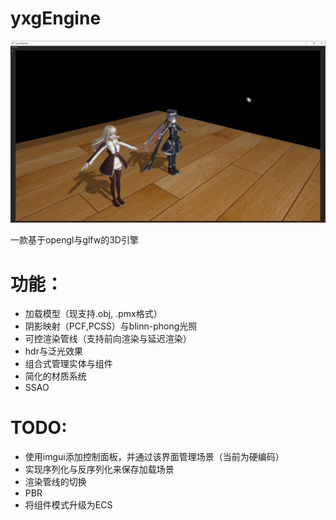 # yxgEngine

![](./docs/example.png)

一款基于opengl与glfw的3D引擎

# 功能：
- 加载模型（现支持.obj, .pmx格式）
- 阴影映射（PCF,PCSS）与blinn-phong光照
- 可控渲染管线（支持前向渲染与延迟渲染）
- hdr与泛光效果
- 组合式管理实体与组件
- 简化的材质系统
- SSAO

# TODO:
- 使用imgui添加控制面板，并通过该界面管理场景（当前为硬编码）
- 实现序列化与反序列化来保存加载场景
- 渲染管线的切换
- PBR
- 将组件模式升级为ECS